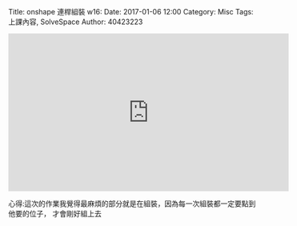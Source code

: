 Title: onshape 連桿組裝  w16:
Date: 2017-01-06 12:00
Category: Misc
Tags: 上課內容, SolveSpace
Author: 40423223

<!-- PELICAN_END_SUMMARY -->

<iframe width="560" height="315" src="https://www.youtube.com/embed/mLwSzInik70" frameborder="0" allowfullscreen></iframe>

心得:這次的作業我覺得最麻煩的部分就是在組裝，因為每一次組裝都一定要點到他要的位子，
才會剛好組上去
